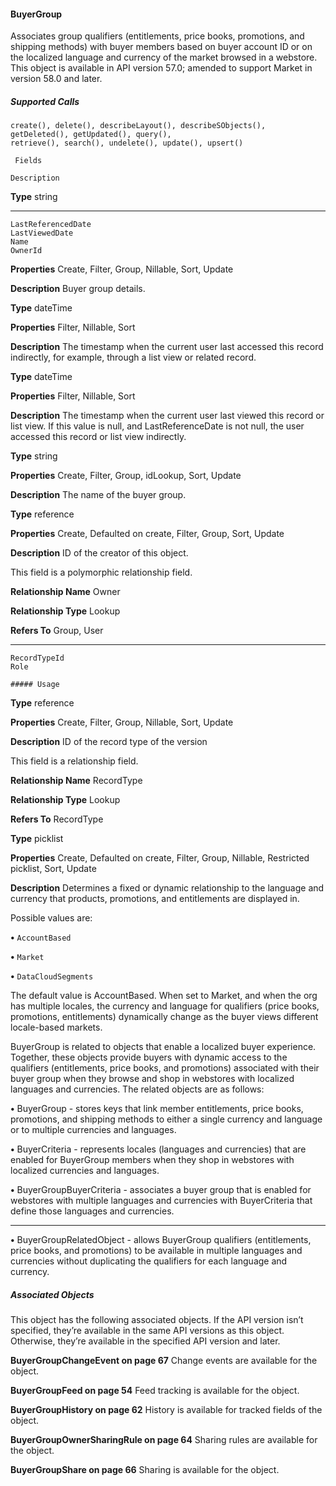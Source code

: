 #### BuyerGroup

Associates group qualifiers (entitlements, price books, promotions, and shipping methods) with buyer members based on buyer account
ID or on the localized language and currency of the market browsed in a webstore. This object is available in API version 57.0; amended
to support Market in version 58.0 and later.

##### Supported Calls
```
create(), delete(), describeLayout(), describeSObjects(), getDeleted(), getUpdated(), query(),
retrieve(), search(), undelete(), update(), upsert()

 Fields

```
```
Description

```

**Type**
string


-----

```
LastReferencedDate
LastViewedDate
Name
OwnerId

```

**Properties**
Create, Filter, Group, Nillable, Sort, Update

**Description**
Buyer group details.

**Type**
dateTime

**Properties**
Filter, Nillable, Sort

**Description**
The timestamp when the current user last accessed this record indirectly, for example, through
a list view or related record.

**Type**
dateTime

**Properties**
Filter, Nillable, Sort

**Description**
The timestamp when the current user last viewed this record or list view. If this value is null,
and LastReferenceDate is not null, the user accessed this record or list view indirectly.

**Type**
string

**Properties**
Create, Filter, Group, idLookup, Sort, Update

**Description**
The name of the buyer group.

**Type**
reference

**Properties**
Create, Defaulted on create, Filter, Group, Sort, Update

**Description**
ID of the creator of this object.

This field is a polymorphic relationship field.

**Relationship Name**
Owner

**Relationship Type**
Lookup

**Refers To**
Group, User


-----

```
RecordTypeId
Role

##### Usage

```

**Type**
reference

**Properties**
Create, Filter, Group, Nillable, Sort, Update

**Description**
ID of the record type of the version

This field is a relationship field.

**Relationship Name**
RecordType

**Relationship Type**
Lookup

**Refers To**
RecordType

**Type**
picklist

**Properties**
Create, Defaulted on create, Filter, Group, Nillable, Restricted picklist, Sort, Update

**Description**
Determines a fixed or dynamic relationship to the language and currency that products,
promotions, and entitlements are displayed in.

Possible values are:

**•** `AccountBased`

**•** `Market`

**•** `DataCloudSegments`

The default value is AccountBased. When set to Market, and when the org has multiple
locales, the currency and language for qualifiers (price books, promotions, entitlements)
dynamically change as the buyer views different locale-based markets.


BuyerGroup is related to objects that enable a localized buyer experience. Together, these objects provide buyers with dynamic access
to the qualifiers (entitlements, price books, and promotions) associated with their buyer group when they browse and shop in webstores
with localized languages and currencies. The related objects are as follows:

**•** BuyerGroup - stores keys that link member entitlements, price books, promotions, and shipping methods to either a single currency
and language or to multiple currencies and languages.

**•** BuyerCriteria - represents locales (languages and currencies) that are enabled for BuyerGroup members when they shop in webstores
with localized currencies and languages.

**•** BuyerGroupBuyerCriteria - associates a buyer group that is enabled for webstores with multiple languages and currencies with
BuyerCriteria that define those languages and currencies.


-----

**•** BuyerGroupRelatedObject - allows BuyerGroup qualifiers (entitlements, price books, and promotions) to be available in multiple
languages and currencies without duplicating the qualifiers for each language and currency.

##### Associated Objects

This object has the following associated objects. If the API version isn’t specified, they’re available in the same API versions as this object.
Otherwise, they’re available in the specified API version and later.

**BuyerGroupChangeEvent on page 67**
Change events are available for the object.

**BuyerGroupFeed on page 54**
Feed tracking is available for the object.

**BuyerGroupHistory on page 62**
History is available for tracked fields of the object.

**BuyerGroupOwnerSharingRule on page 64**
Sharing rules are available for the object.

**BuyerGroupShare on page 66**
Sharing is available for the object.
